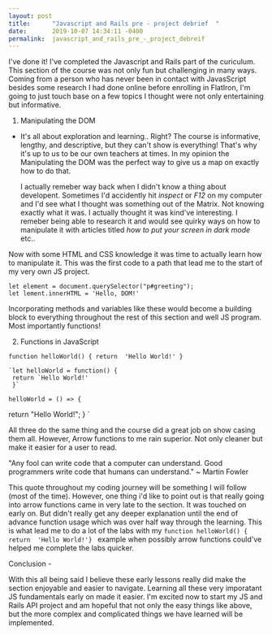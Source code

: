 ```yaml
---
layout: post
title:      "Javascript and Rails pre - project debrief  "
date:       2019-10-07 14:34:11 -0400
permalink:  javascript_and_rails_pre_-_project_debreif
---
```



I've done it! I've completed the Javascript and Rails part of the curiculum. This section of the course was not only fun but challenging in many ways. Coming from a person who has never been in contact with JavasScript besides some research I had done online before enrolling in FlatIron, I'm going to just touch base on a few topics I thought were not only entertaining but informative. 

1. Manipulating the DOM 

* It's all about exploration and learning.. Right? The course is informative, lengthy, and descriptive, but they can't show is everything! That's why it's up to us to be our own teachers at times.  In my opinion the Manipulating the DOM was the perfect way to give us a map on exactly how to do that.

  I actually remeber way back when I didn't know a thing about developent. Sometimes I'd accidently hit *inspect* or *F12* on my computer and I'd see what I thought was something out of the Matrix. Not knowing exactly what it was. I actually thought it was kind've interesting. I remeber being able to research it and would see quirky ways on how to manipulate it with articles titled *how to put your screen in dark mode* etc..  

Now with some HTML and CSS knowledge it was time to actually learn how to manipulate it. This was the first code to a path that lead me to the start of my very own JS project. 

```
let element = document.querySelector("p#greeting");
let lement.innerHTML = 'Hello, DOM!'
```

Incorporating methods and variables like these would become a building block to everything throughout the rest of this section and well JS program. Most importantly functions! 

2. Functions in JavaScript 

`function helloWorld() {
   return  'Hello World!'
	 } `
	 
	`let helloWorld = function() { 
	 return `Hello World!' 
	 }` 
	 
	helloWorld = () => {
  return "Hello World!";
}   ` 

All three do the same thing and the course did a great job on show casing them all. However, Arrow functions to me rain superior. Not only cleaner but make it easier for a user to read. 

"Any fool can write code that a computer can understand. Good programmers write code that humans can understand." ~ Martin Fowler

This quote throughout my coding journey will be something I will follow (most of the time). However, one thing i'd like to point out is that really going into arrow functions came in very late to the section. It was touched on early on. But didn't really get any deeper explanation until the end of advance function usage which was over half way through the learning. This is what lead me to do a lot of the labs with my `function helloWorld() { return  'Hello World!'} ` example when possibly arrow functions could've helped me complete the labs quicker. 


Conclusion - 

With this all being said I believe these early lessons really did make the section enjoyable and easier to navigate. Learning all these very imporatant JS fundamentals early on made it easier. I'm excited now to start my JS and Rails API project and am hopeful that not only the easy things like above, but the more complex and complicated things we have learned will be implemented. 

	
	
	

